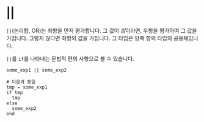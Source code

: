 # ||

`||`(논리합, OR)는 좌항을 먼저 평가합니다. 그 값이 *참*이라면, 우항을 평가하여 그 값을 가집니다. 그렇지 않다면 좌항의 값을 가집니다. 그 타입은 양쪽 항의 타입의 공용체입니다.

`||`를 `if`를 나타내는 문법적 편의 사항으로 볼 수 있습니다.

```crystal
some_exp1 || some_exp2

# 다음과 동일
tmp = some_exp1
if tmp
  tmp
else
  some_exp2
end
```
